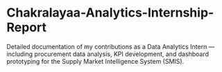 # Chakralayaa-Analytics-Internship-Report
Detailed documentation of my contributions as a Data Analytics Intern — including procurement data analysis, KPI development, and dashboard prototyping for the Supply Market Intelligence System (SMIS).
